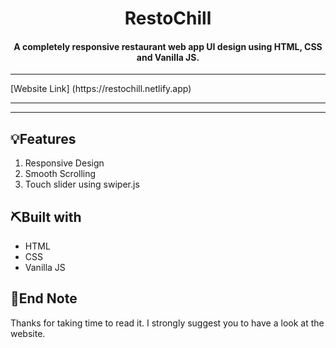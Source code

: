 <h1 align="center">RestoChill</h1>
<h4 align="center">A completely responsive restaurant web app UI design using HTML, CSS and Vanilla JS.</h4>

<hr />
[Website Link] (https://restochill.netlify.app)
<hr />

<!-- <div align="center" autoplay={true} muted={true} loop={true} object-fit="cover">
![Project Demo Gif](https://media.giphy.com/media/tF3dhzeY5NVxjQGXeN/giphy.gif)
</div> -->

<hr />

## 💡Features

1. Responsive Design
2. Smooth Scrolling
3. Touch slider using swiper.js

## ⛏️Built with

- HTML
- CSS
- Vanilla JS

## 👋End Note

Thanks for taking time to read it. I strongly suggest you to have a look at the website.